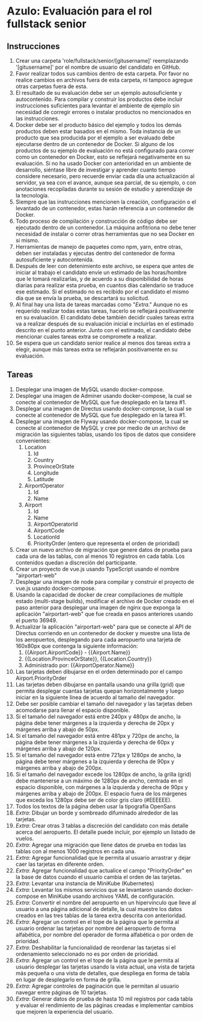 # Azulo: Evaluación para el rol fullstack senior
## Instrucciones
1. Crear una carpeta 'role/fullstack/senior/[gitusername]' reemplazando '[gitusername]' por el nombre de usuario del candidato en GitHub.
1. Favor realizar todos sus cambios dentro de esta carpeta. Por favor no realice cambios en archivos fuera de esta carpeta, ni tampoco agregue otras carpetas fuera de esta.
1. El resultado de su evaluación debe ser un ejemplo autosuficiente y autocontenido. Para compilar y construir los productos debe incluir instrucciones suficientes para levantar el ambiente de ejemplo sin necesidad de corregir errores o instalar productos no mencionados en las instrucciones.
1. Docker debe ser el producto básico del ejemplo y todos los demás productos deben estar basados en el mismo. Toda instancia de un producto que sea producida por el ejemplo a ser evaluado debe ejecutarse dentro de un contenedor de Docker. Si alguno de los productos de su ejemplo de evaluación no está configurado para correr como un contenedor en Docker, esto se reflejará negativamente en su evaluación. Si no ha usado Docker con anterioridad en un ambiente de desarrollo, siéntase libre de investigar y aprender cuanto tiempo considere necesario, pero recuerde enviar cada día una actualización al servidor, ya sea con el avance, aunque sea parcial, de su ejemplo, o con anotaciones recopiladas durante su sesión de estudio y aprendizaje de la tecnología.
1. Siempre que las instrucciones mencionen la creación, configuración o el levantado de un contenedor, estas harán referencia a un contenedor de Docker.
1. Todo proceso de compilación y construcción de código debe ser ejecutado dentro de un contenedor. La máquina anfitriona no debe tener necesidad de instalar o correr otras herramientas que no sea Docker en si mismo.
1. Herramientas de manejo de paquetes como npm, yarn, entre otras, deben ser instaladas y ejecutas dentro del contenedor de forma autosuficiente y autocontenida.
1. Después de leer con detenimiento este archivo, se espera que antes de iniciar al trabajo el candidato envíe un estimado de las horas/hombre que le tomará realizarlas, y de acuerdo a su disponibilidad de horas diarias para realizar esta prueba, en cuantos días calendario se traduce ese estimado. Si el estimado no es recibido por el candidato el mismo día que se envía la prueba, se descartará su solicitud.
1. Al final hay una lista de tareas marcadas como "*Extra*." Aunque no es requerido realizar todas estas tareas, hacerlo se reflejará positivamente en su evaluación. El candidato debe también decidir cuales tareas extra va a realizar después de su evaluación inicial e incluirlas en el estimado descrito en el punto anterior. Junto con el estimado, el candidato debe mencionar cuales tareas extra se compromete a realizar.
1. Se espera que un candidato senior realice al menos dos tareas extra a elegir, aunque más tareas extra se reflejarán positivamente en su evaluación.
## Tareas
1. Desplegar una imagen de MySQL usando docker-compose.
1. Desplegar una imagen de Adminer usando docker-compose, la cual se conecte al contenedor de MySQL que fue desplegado en la tarea #1.
1. Desplegar una imagen de Directus usando docker-compose, la cual se conecte al contenedor de MySQL que fue desplegado en la tarea #1.
1. Desplegar una imagen de Flyway usando docker-compose, la cual se conecte al contenedor de MySQL y cree por medio de un archivo de migración las siguientes tablas, usando los tipos de datos que considere convenientes:
    1. Location
        1. Id
        1. Country
        1. ProvinceOrState
        1. Longitude
        1. Latitude
    1. AirportOperator
        1. Id
        1. Name
    1. Airport
        1. Id
        1. Name
        1. AirportOperatorId
        1. AirportCode
        1. LocationId
        1. PriorityOrder (entero que representa el orden de prioridad)
1. Crear un nuevo archivo de migración que genere datos de prueba para cada una de las tablas, con al menos 10 registros en cada tabla. Los contenidos quedan a discreción del participante.
1. Crear un proyecto de vue.js usando TypeScript usando el nombre "airportart-web"
1. Desplegar una imagen de node para compilar y construir el proyecto de vue.js usando docker-compose.
1. Usando la capacidad de docker de crear compilaciones de multiple estado (multi-stage builds), modificar el archivo de Docker creado en el paso anterior para desplegar una imagen de nginx que exponga la aplicación "airportart-web" que fue creada en pasos anteriores usando el puerto 36949.
1. Actualizar la aplicación "airportart-web" para que se conecte al API de Directus corriendo en un contenedor de docker y muestre una lista de los aeropuertos, desplegando para cada aeropuerto una tarjeta de 160x80px que contenga la siguiente información:
    1. {{Airport.AirportCode}} - {{Airport.Name}}
    1. {{Location.ProvinceOrState}}, {{Location.Country}}
    1. Administrado por: {{AirportOperator.Name}}
1. Las tarjetas deben dibujarse en el orden determinado por el campo Airport.PriorityOrder
1. Las tarjetas deben dibujarse en pantalla usando una grilla (grid) que permita desplegar cuantas tarjetas quepan horizontalmente y luego iniciar en la siguiente línea de acuerdo al tamaño del navegador.
1. Debe ser posible cambiar el tamaño del navegador y las tarjetas deben acomodarse para llenar el espacio disponible.
1. Si el tamaño del navegador está entre 240px y 480px de ancho, la página debe tener márgenes a la izquierda y derecha de 20px y márgenes arriba y abajo de 50px.
1. Si el tamaño del navegador está entre 481px y 720px de ancho, la página debe tener márgenes a la izquierda y derecha de 60px y márgenes arriba y abajo de 120px.
1. Si el tamaño del navegador está entre 721px y 1280px de ancho, la página debe tener márgenes a la izquierda y derecha de 90px y márgenes arriba y abajo de 200px.
1. Si el tamaño del navegador excede los 1280px de ancho, la grilla (grid) debe mantenerse a un máximo de 1280px de ancho, centrada en el espacio disponible, con márgenes a la izquierda y derecha de 90px y márgenes arriba y abajo de 200px. El espacio fuera de los márgenes que exceda los 1280px debe ser de color gris claro (#EEEEEE).
1. Todos los textos de la página deben usar la tipografía OpenSans
1. *Extra*: Dibujar un borde y sombreado difuminado alrededor de las tarjetas.
1. *Extra*: Crear otras 3 tablas a discreción del candidato con más detalle acerca del aeropuerto. El detalle puede incluir, por ejemplo un listado de vuelos.
1. *Extra*: Agregar una migración que llene datos de prueba en todas las tablas con al menos 1000 registros en cada una.
1. *Extra*: Agregar funcionalidad que le permita al usuario arrastrar y dejar caer las tarjetas en diferente orden.
1. *Extra*: Agregar funcionalidad que actualice el campo "PriorityOrder" en la base de datos cuando el usuario cambia el orden de las tarjetas.
1. *Extra*: Levantar una instancia de MiniKube (Kubernetes)
1. *Extra*: Levantar los mismos servicios que se levantaron usando docker-compose en MiniKube usando archivos YAML de configuración.
1. *Extra*: Convertir el nombre del aeropuerto en un hipervínculo que lleve al usuario a una página adicional de detalle, la cual muestre los datos creados en las tres tablas de la tarea extra descrita con anterioridad.
1. *Extra*: Agregar un control en el tope de la página que le permita al usuario ordenar las tarjetas por nombre del aeropuerto de forma alfabética, por nombre del operador de forma alfabética o por orden de prioridad.
1. *Extra*: Deshabilitar la funcionalidad de reordenar las tarjetas si el ordenamiento seleccionado no es por orden de prioridad.
1. *Extra*: Agregar un control en el tope de la página que le permita al usuario desplegar las tarjetas usando la vista actual, una vista de tarjeta más pequeña o una vista de detalles, que despliega en forma de tabla en lugar de desplegarlo en forma de grilla.
1. *Extra*: Agregar controles de paginación que le permitan al usuario navegar entre páginas de 10 tarjetas.
1. *Extra*: Generar datos de prueba de hasta 10 mil registros por cada tabla y evaluar el rendimiento de las páginas creadas e implementar cambios que mejoren la experiencia del usuario.